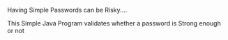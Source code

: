 Having Simple Passwords can be Risky....

This Simple Java Program validates whether a password is Strong enough or not
